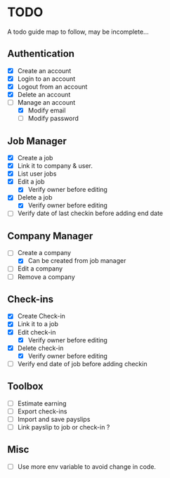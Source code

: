 # TODO

A todo guide map to follow, may be incomplete...

## Authentication

- [x] Create an account
- [x] Login to an account
- [x] Logout from an account
- [x] Delete an account
- [ ] Manage an account
  - [x] Modify email
  - [ ] Modify password

## Job Manager

- [x] Create a job
- [x] Link it to company & user.
- [x] List user jobs
- [x] Edit a job
  - [x] Verify owner before editing
- [x] Delete a job
  - [x] Verify owner before editing
- [ ] Verify date of last checkin before adding end date

## Company Manager

- [ ] Create a company
  - [x] Can be created from job manager
- [ ] Edit a company
- [ ] Remove a company

## Check-ins

- [x] Create Check-in
- [x] Link it to a job
- [x] Edit check-in
  - [x] Verify owner before editing
- [x] Delete check-in
  - [x] Verify owner before editing
- [ ] Verify end date of job before adding checkin

## Toolbox

- [ ] Estimate earning
- [ ] Export check-ins
- [ ] Import and save payslips
- [ ] Link payslip to job or check-in ?

## Misc

- [ ] Use more env variable to avoid change in code.
